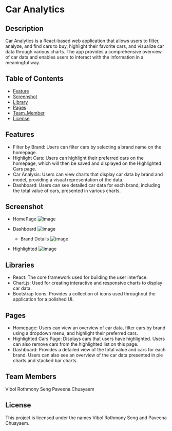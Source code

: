 # Car Analytics
## Description
Car Analytics is a React-based web application that allows users to filter, analyze, and find cars to buy, highlight their favorite cars, and visualize car data through various charts. The app provides a comprehensive overview of car data and enables users to interact with the information in a meaningful way.

## Table of Contents
- [Feature](#Feature)
- [Screenshot](#Screenshot)
- [Library](#Library)
- [Pages](#Pages)
- [Team_Member](#Team_Member)
- [License](#license)

## Features
- Filter by Brand: Users can filter cars by selecting a brand name on the homepage.
- Highlight Cars: Users can highlight their preferred cars on the homepage, which will then be saved and displayed on the Highlighted Cars page.
- Car Analysis: Users can view charts that display car data by brand and model, providing a visual representation of the data.
- Dashboard: Users can see detailed car data for each brand, including the total value of cars, presented in various charts.

  
## Screenshot
- HomePage
  ![image](https://github.com/user-attachments/assets/36388a28-1bd7-470d-a60d-e40181054670)
- Dashboard
  ![image](https://github.com/user-attachments/assets/0c827c9d-ee21-4f74-b1c4-0c550364ffc2)
  - Brand Details
    ![image](https://github.com/user-attachments/assets/178d324f-27f6-4a72-b302-7d0217543249)

- Highlighted
  ![image](https://github.com/user-attachments/assets/9d7a61fb-d632-4ffa-9218-7f60ba958588)
  


## Libraries
- React: The core framework used for building the user interface.
- Chart.js: Used for creating interactive and responsive charts to display car data.
- Bootstrap Icons: Provides a collection of icons used throughout the application for a polished UI.
## Pages
- Homepage: Users can view an overview of car data, filter cars by brand using a dropdown menu, and highlight their preferred cars.
- Highlighted Cars Page: Displays cars that users have highlighted. Users can also remove cars from the highlighted list on this page.
- Dashboard: Provides a detailed view of the total value and cars for each brand. Users can also see an overview of the car data presented in pie charts and stacked bar charts.
## Team Members
Vibol Rothmony Seng
Paveena Chuayaem
## License
This project is licensed under the names Vibol Rothmony Seng and Paveena Chuayaem.
